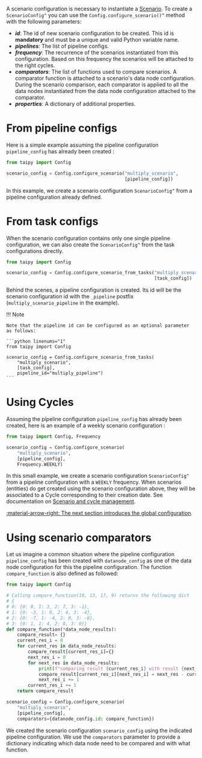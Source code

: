 A scenario configuration is necessary to instantiate a [Scenario](../concepts/scenario.md). To create a
`ScenarioConfig^` you can use the `Config.configure_scenario()^` method with the following parameters:

- _**id**_: The id of new scenario configuration to be created. This id is **mandatory** and must be a unique and valid
  Python variable name.
- _**pipelines**_: The list of pipeline configs.
- _**frequency**_: The recurrence of the scenarios instantiated from this configuration. Based on this frequency the
  scenarios will be attached to the right cycles.
- _**comparators**_: The list of functions used to compare scenarios. A comparator function is attached to a
  scenario's data node configuration. During the scenario comparison, each comparator is applied to all the data
  nodes instantiated from the data node configuration attached to the comparator.
- _**properties**_: A dictionary of additional properties.

# From pipeline configs
Here is a simple example assuming the pipeline configuration `pipeline_config` has already been created :

```python linenums="1"
from taipy import Config

scenario_config = Config.configure_scenario("multiply_scenario",
                                            [pipeline_config])
```

In this example, we create a scenario configuration `ScenarioConfig^` from a pipeline configuration already defined.


# From task configs

When the scenario configuration contains only one single pipeline configuration, we can also create the
`ScenarioConfig^` from the task configurations directly.

```python linenums="1"
from taipy import Config

scenario_config = Config.configure_scenario_from_tasks("multiply_scenario",
                                                       [task_config])
```

Behind the scenes, a pipeline configuration is created. Its id will be the scenario configuration id with the
`_pipeline` postfix (`multiply_scenario_pipeline` in the example).

!!! Note

    Note that the pipeline id can be configured as an optional parameter as follows:

    ```python linenums="1"
    from taipy import Config

    scenario_config = Config.configure_scenario_from_tasks(
        "multiply_scenario",
        [task_config],
        pipeline_id="multiply_pipeline")
    ```

# Using Cycles

Assuming the pipeline configuration `pipeline_config` has already been created, here is an example of a weekly
scenario configuration :

```python  linenums="1"
from taipy import Config, Frequency

scenario_config = Config.configure_scenario(
    "multiply_scenario",
    [pipeline_config],
    Frequency.WEEKLY)
```

In this small example, we create a scenario configuration `ScenarioConfig^` from a pipeline configuration with a
`WEEKLY` frequency. When scenarios (entities) do get created using the scenario configuration above, they will be
associated to a Cycle corresponding to their creation date. See documentation on
[Scenario and cycle management](../entities/scenario-cycle-mgt.md).

[:material-arrow-right: The next section introduces the global configuration](global-config.md).

# Using scenario comparators

Let us imagine a common situation where the pipeline configuration `pipeline_config` has been created with
`datanode_config` as one of the data node configuration for this the pipeline configuration. The function
`compare_function` is also defined as followed:

```python linenums="1"
from taipy import Config

# Calling compare_function(10, 13, 17, 9) returns the following dict
# {
# 0: {0: 0, 1: 3, 2: 7, 3: -1},
# 1: {0: -3, 1: 0, 2: 4, 3: -4},
# 2: {0: -7, 1: -4, 2: 0, 3: -8},
# 3: {0: 1, 1: 4, 2: 8, 3: 0}}
def compare_function(*data_node_results):
    compare_result= {}
    current_res_i = 0
    for current_res in data_node_results:
        compare_result[current_res_i]={}
        next_res_i = 0
        for next_res in data_node_results:
            print(f"comparing result {current_res_i} with result {next_res_i}")
            compare_result[current_res_i][next_res_i] = next_res - current_res
            next_res_i += 1
        current_res_i += 1
    return compare_result

scenario_config = Config.configure_scenario(
    "multiply_scenario",
    [pipeline_config],
    comparators={datanode_config.id: compare_function})
```

We created the scenario configuration `scenario_config` using the indicated pipeline configuration. We use the
`comparators` parameter to provide a dictionary indicating which data node need to be compared and with what function.
